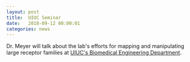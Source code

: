 ```yaml
---
layout: post
title:  UIUC Seminar
date:   2018-09-12 00:00:01
categories: news
---
```


Dr. Meyer will talk about the lab's efforts for mapping and manipulating large receptor families at [UIUC's Biomedical Engineering Department](https://bioengineering.illinois.edu/calendar/event/9/12/2018/33317661).
